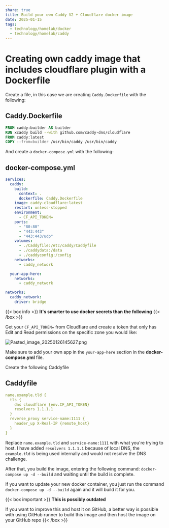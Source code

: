 ```yaml
---
share: true
title: Build your own Caddy V2 + Cloudflare docker image
date: 2025-01-15
tags:
  - technology/homelab/docker
  - technology/homelab/caddy
---
```

# Creating own caddy image that includes cloudflare plugin with a Dockerfile

Create a file, in this case we are creating `Caddy.Dockerfile` with the following:

## Caddy.Dockerfile
```dockerfile
FROM caddy:builder AS builder
RUN xcaddy build --with github.com/caddy-dns/cloudflare
FROM caddy:latest
COPY --from=builder /usr/bin/caddy /usr/bin/caddy
```

And create a `docker-compose.yml` with the following:

## docker-compose.yml
```yaml
services:
  caddy:
    build:
      context: .
      dockerfile: Caddy.Dockerfile
    image: caddy-cloudflare:latest
    restart: unless-stopped
    environment:
      - CF_API_TOKEN=
    ports:
      - "80:80"
      - "443:443"
      - "443:443/udp"
    volumes:
      - ./Caddyfile:/etc/caddy/Caddyfile
      - ./caddydata:/data
      - ./caddyconfig:/config
    networks:
      - caddy_network

  your-app-here:
    networks:
      - caddy_network

networks:
  caddy_network:
    driver: bridge
```

{{< box info >}}
**It's smarter to use docker secrets than the following**
{{< /box >}}

Get your `CF_API_TOKEN=` from Cloudflare and create a token that only has Edit and Read permissions on the specific zone you would like:

![Pasted_image_20250126145627.png](/images/Pasted_image_20250126145627.png)

Make sure to add your own app in the `your-app-here` section in the **docker-compose.yml** file.

Create the following Caddyfile
## Caddyfile
```yaml
name.example.tld {
  tls {
    dns cloudflare {env.CF_API_TOKEN}
    resolvers 1.1.1.1
  }
  reverse_proxy service-name:1111 {
    header_up X-Real-IP {remote_host}
  }
}
```

Replace `name.example.tld` and `service-name:1111` with what you're trying to host.
I have added `resolvers 1.1.1.1` because of local DNS, the `example.tld` is being used internally and would not resolve the DNS challenge.

After that, you build the image, entering the following command: `docker-compose up -d --build` and waiting until the build is complete.

If you want to update your new docker container, you just run the command `docker-compose up -d --build` again and it will build it for you.

{{< box important >}}
**This is possibly outdated**

If you want to improve this and host it on GitHub, a better way is possible with using GitHub runner to build this image and then host the image on your GitHub repo
{{< /box >}}